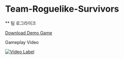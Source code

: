 # Team-Roguelike-Survivors

** 팀 로그라이크 

[Download Demo Game](https://drive.google.com/file/d/1Aiczev-C4L6hJvfSdWBU6LBe5vHf4765/view?usp=sharing)

Gameplay Video
 
[![Video Label](https://img.youtube.com/vi/3O8_nf3D6kE/0.jpg)](https://www.youtube.com/watch?v=3O8_nf3D6kE)
